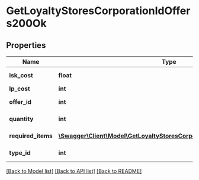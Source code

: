 # GetLoyaltyStoresCorporationIdOffers200Ok

## Properties
Name | Type | Description | Notes
------------ | ------------- | ------------- | -------------
**isk_cost** | **float** | isk_cost number | 
**lp_cost** | **int** | lp_cost integer | 
**offer_id** | **int** | offer_id integer | 
**quantity** | **int** | quantity integer | 
**required_items** | [**\Swagger\Client\Model\GetLoyaltyStoresCorporationIdOffersRequiredItem[]**](GetLoyaltyStoresCorporationIdOffersRequiredItem.md) | required_items array | 
**type_id** | **int** | type_id integer | 

[[Back to Model list]](../README.md#documentation-for-models) [[Back to API list]](../README.md#documentation-for-api-endpoints) [[Back to README]](../README.md)


